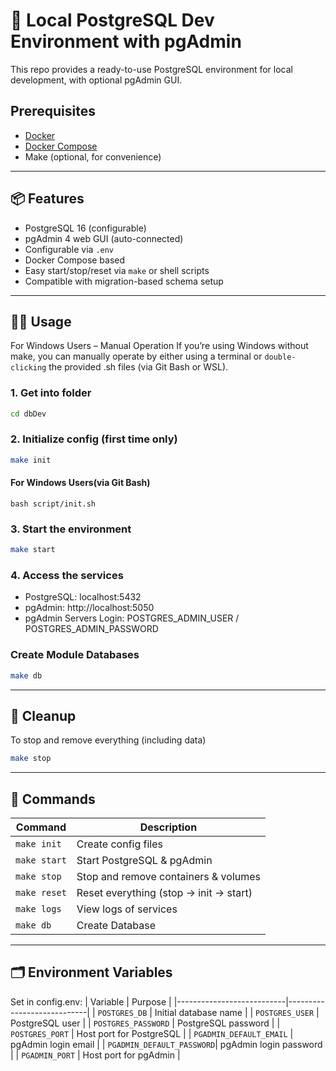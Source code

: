 # 🐘 Local PostgreSQL Dev Environment with pgAdmin

This repo provides a ready-to-use PostgreSQL environment for local development, with optional pgAdmin GUI.

## Prerequisites

- [Docker](https://www.docker.com/)
- [Docker Compose](https://docs.docker.com/compose/)
- Make (optional, for convenience)

---

## 📦 Features

- PostgreSQL 16 (configurable)
- pgAdmin 4 web GUI (auto-connected)
- Configurable via `.env`
- Docker Compose based
- Easy start/stop/reset via `make` or shell scripts
- Compatible with migration-based schema setup

---

## 🧑‍💻 Usage

For Windows Users – Manual Operation
If you’re using Windows without make, you can manually operate by either using a terminal or `double-clicking` the provided .sh files (via Git Bash or WSL).

### 1. Get into folder

```bash
cd dbDev
```

### 2. Initialize config (first time only)

```bash
make init
```

#### For Windows Users(via Git Bash)

```
bash script/init.sh
```

### 3. Start the environment

```bash
make start
```

### 4. Access the services

- PostgreSQL: localhost:5432
- pgAdmin: http://localhost:5050
- pgAdmin Servers Login: POSTGRES_ADMIN_USER / POSTGRES_ADMIN_PASSWORD

### Create Module Databases

```bash
make db
```

---

## 🧼 Cleanup

To stop and remove everything (including data)

```bash
make stop
```

---

## 🔧 Commands

| Command      | Description                            |
| ------------ | -------------------------------------- |
| `make init`  | Create config files                    |
| `make start` | Start PostgreSQL & pgAdmin             |
| `make stop`  | Stop and remove containers & volumes   |
| `make reset` | Reset everything (stop → init → start) |
| `make logs`  | View logs of services                  |
| `make db`    | Create Database                        |

---

## 🗂 Environment Variables

Set in config.env:
| Variable | Purpose |
|---------------------------|----------------------------|
| `POSTGRES_DB` | Initial database name |
| `POSTGRES_USER` | PostgreSQL user |
| `POSTGRES_PASSWORD` | PostgreSQL password |
| `POSTGRES_PORT` | Host port for PostgreSQL |
| `PGADMIN_DEFAULT_EMAIL` | pgAdmin login email |
| `PGADMIN_DEFAULT_PASSWORD`| pgAdmin login password |
| `PGADMIN_PORT` | Host port for pgAdmin |
